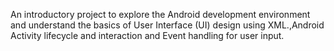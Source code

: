 An introductory project to explore the Android development environment and understand the basics of User Interface (UI) design using XML.,Android Activity lifecycle and interaction and Event handling for user input.
